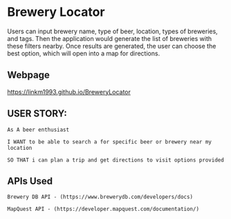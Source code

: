 # Brewery Locator

Users can input brewery name, type of beer, location, types of breweries, and tags. Then the application would generate the list of breweries with these filters nearby. Once results are generated, the user can choose the best option, which will open into a map for directions.

## Webpage
    
   <https://linkm1993.github.io/BreweryLocator>


## USER STORY: 

    As A beer enthusiast

    I WANT to be able to search a for specific beer or brewery near my location

    SO THAT i can plan a trip and get directions to visit options provided

## APIs Used
    Brewery DB API - (https://www.brewerydb.com/developers/docs)

    MapQuest API - (https://developer.mapquest.com/documentation/)

